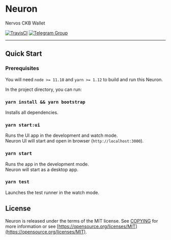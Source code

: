 # Neuron
Nervos CKB Wallet

[![TravisCI](https://travis-ci.com/nervosnetwork/neuron.svg?branch=develop)](https://travis-ci.com/nervosnetwork/neuron)
[![Telegram Group](https://cdn.rawgit.com/Patrolavia/telegram-badge/8fe3382b/chat.svg)](https://t.me/nervos_ckb_dev)

---

## Quick Start

### Prerequisites

You will need `node >= 11.10` and `yarn >= 1.12` to build and run this Neuron.

In the project directory, you can run:

### `yarn install && yarn bootstrap`

Installs all dependencies.

### `yarn start:ui`

Runs the UI app in the development and watch mode.<br>
Neuron UI will start and open in browser (`http://localhost:3000`).

### `yarn start`

Runs the app in the development mode.<br>
Neuron will start as a desktop app.

### `yarn test`

Launches the test runner in the watch mode.

## License

Neuron is released under the terms of the MIT license. See [COPYING](COPYING) for more information or see [https://opensource.org/licenses/MIT](https://opensource.org/licenses/MIT).
